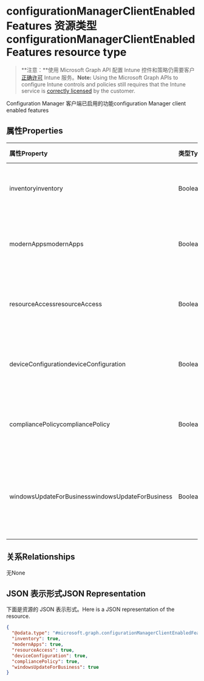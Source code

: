 # <a name="configurationmanagerclientenabledfeatures-resource-type"></a><span data-ttu-id="e427c-101">configurationManagerClientEnabledFeatures 资源类型</span><span class="sxs-lookup"><span data-stu-id="e427c-101">configurationManagerClientEnabledFeatures resource type</span></span>

> <span data-ttu-id="e427c-102">**注意：**使用 Microsoft Graph API 配置 Intune 控件和策略仍需要客户[正确许可](https://go.microsoft.com/fwlink/?linkid=839381) Intune 服务。</span><span class="sxs-lookup"><span data-stu-id="e427c-102">**Note:** Using the Microsoft Graph APIs to configure Intune controls and policies still requires that the Intune service is [correctly licensed](https://go.microsoft.com/fwlink/?linkid=839381) by the customer.</span></span>

<span data-ttu-id="e427c-103">Configuration Manager 客户端已启用的功能</span><span class="sxs-lookup"><span data-stu-id="e427c-103">configuration Manager client enabled features</span></span>
## <a name="properties"></a><span data-ttu-id="e427c-104">属性</span><span class="sxs-lookup"><span data-stu-id="e427c-104">Properties</span></span>
|<span data-ttu-id="e427c-105">属性</span><span class="sxs-lookup"><span data-stu-id="e427c-105">Property</span></span>|<span data-ttu-id="e427c-106">类型</span><span class="sxs-lookup"><span data-stu-id="e427c-106">Type</span></span>|<span data-ttu-id="e427c-107">说明</span><span class="sxs-lookup"><span data-stu-id="e427c-107">Description</span></span>|
|:---|:---|:---|
|<span data-ttu-id="e427c-108">inventory</span><span class="sxs-lookup"><span data-stu-id="e427c-108">inventory</span></span>|<span data-ttu-id="e427c-109">Boolean</span><span class="sxs-lookup"><span data-stu-id="e427c-109">Boolean</span></span>|<span data-ttu-id="e427c-110">目录是否由 Intune 管理</span><span class="sxs-lookup"><span data-stu-id="e427c-110">Whether inventory is managed by Intune</span></span>|
|<span data-ttu-id="e427c-111">modernApps</span><span class="sxs-lookup"><span data-stu-id="e427c-111">modernApps</span></span>|<span data-ttu-id="e427c-112">Boolean</span><span class="sxs-lookup"><span data-stu-id="e427c-112">Boolean</span></span>|<span data-ttu-id="e427c-113">现代应用程序是否由 Intune 管理</span><span class="sxs-lookup"><span data-stu-id="e427c-113">Whether modern application is managed by Intune</span></span>|
|<span data-ttu-id="e427c-114">resourceAccess</span><span class="sxs-lookup"><span data-stu-id="e427c-114">resourceAccess</span></span>|<span data-ttu-id="e427c-115">Boolean</span><span class="sxs-lookup"><span data-stu-id="e427c-115">Boolean</span></span>|<span data-ttu-id="e427c-116">资源访问权限是否由 Intune 管理</span><span class="sxs-lookup"><span data-stu-id="e427c-116">Whether resource access is managed by Intune</span></span>|
|<span data-ttu-id="e427c-117">deviceConfiguration</span><span class="sxs-lookup"><span data-stu-id="e427c-117">deviceConfiguration</span></span>|<span data-ttu-id="e427c-118">Boolean</span><span class="sxs-lookup"><span data-stu-id="e427c-118">Boolean</span></span>|<span data-ttu-id="e427c-119">设备配置是否由 Intune 管理</span><span class="sxs-lookup"><span data-stu-id="e427c-119">Whether device configuration is managed by Intune</span></span>|
|<span data-ttu-id="e427c-120">compliancePolicy</span><span class="sxs-lookup"><span data-stu-id="e427c-120">compliancePolicy</span></span>|<span data-ttu-id="e427c-121">Boolean</span><span class="sxs-lookup"><span data-stu-id="e427c-121">Boolean</span></span>|<span data-ttu-id="e427c-122">符合性策略是否由 Intune 管理</span><span class="sxs-lookup"><span data-stu-id="e427c-122">Whether compliance policy is managed by Intune</span></span>|
|<span data-ttu-id="e427c-123">windowsUpdateForBusiness</span><span class="sxs-lookup"><span data-stu-id="e427c-123">windowsUpdateForBusiness</span></span>|<span data-ttu-id="e427c-124">Boolean</span><span class="sxs-lookup"><span data-stu-id="e427c-124">Boolean</span></span>|<span data-ttu-id="e427c-125">适用于企业的 Windows 更新是否由 Intune 管理</span><span class="sxs-lookup"><span data-stu-id="e427c-125">Whether Windows Update for Business is managed by Intune</span></span>|

## <a name="relationships"></a><span data-ttu-id="e427c-126">关系</span><span class="sxs-lookup"><span data-stu-id="e427c-126">Relationships</span></span>
<span data-ttu-id="e427c-127">无</span><span class="sxs-lookup"><span data-stu-id="e427c-127">None</span></span>
## <a name="json-representation"></a><span data-ttu-id="e427c-128">JSON 表示形式</span><span class="sxs-lookup"><span data-stu-id="e427c-128">JSON Representation</span></span>
<span data-ttu-id="e427c-129">下面是资源的 JSON 表示形式。</span><span class="sxs-lookup"><span data-stu-id="e427c-129">Here is a JSON representation of the resource.</span></span>
<!-- {
  "blockType": "resource",
  "keyProperty": "id",
  "@odata.type": "microsoft.graph.configurationManagerClientEnabledFeatures"
}
-->
``` json
{
  "@odata.type": "#microsoft.graph.configurationManagerClientEnabledFeatures",
  "inventory": true,
  "modernApps": true,
  "resourceAccess": true,
  "deviceConfiguration": true,
  "compliancePolicy": true,
  "windowsUpdateForBusiness": true
}
```



